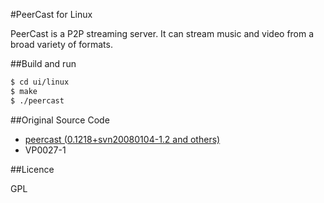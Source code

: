 #PeerCast for Linux

PeerCast is a P2P streaming server. 
It can stream music and video from a broad variety of formats. 

##Build and run

``` bash
$ cd ui/linux
$ make
$ ./peercast
```

##Original Source Code

- [peercast (0.1218+svn20080104-1.2 and others)](http://packages.debian.org/en/sid/peercast)
- VP0027-1

##Licence

GPL
